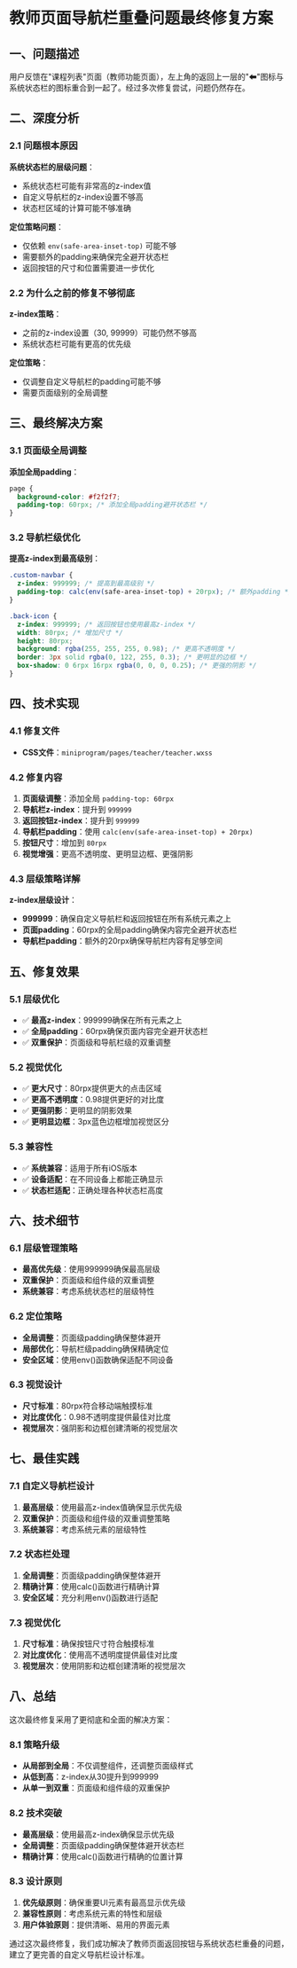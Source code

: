 # 教师页面导航栏重叠问题最终修复方案

## 一、问题描述

用户反馈在"课程列表"页面（教师功能页面），左上角的返回上一层的"⬅"图标与系统状态栏的图标重合到一起了。经过多次修复尝试，问题仍然存在。

## 二、深度分析

### 2.1 问题根本原因

**系统状态栏的层级问题**：
- 系统状态栏可能有非常高的z-index值
- 自定义导航栏的z-index设置不够高
- 状态栏区域的计算可能不够准确

**定位策略问题**：
- 仅依赖 `env(safe-area-inset-top)` 可能不够
- 需要额外的padding来确保完全避开状态栏
- 返回按钮的尺寸和位置需要进一步优化

### 2.2 为什么之前的修复不够彻底

**z-index策略**：
- 之前的z-index设置（30, 99999）可能仍然不够高
- 系统状态栏可能有更高的优先级

**定位策略**：
- 仅调整自定义导航栏的padding可能不够
- 需要页面级别的全局调整

## 三、最终解决方案

### 3.1 页面级全局调整

**添加全局padding**：
```css
page { 
  background-color: #f2f2f7; 
  padding-top: 60rpx; /* 添加全局padding避开状态栏 */
}
```

### 3.2 导航栏级优化

**提高z-index到最高级别**：
```css
.custom-navbar {
  z-index: 999999; /* 提高到最高级别 */
  padding-top: calc(env(safe-area-inset-top) + 20rpx); /* 额外padding */
}

.back-icon {
  z-index: 999999; /* 返回按钮也使用最高z-index */
  width: 80rpx; /* 增加尺寸 */
  height: 80rpx;
  background: rgba(255, 255, 255, 0.98); /* 更高不透明度 */
  border: 3px solid rgba(0, 122, 255, 0.3); /* 更明显的边框 */
  box-shadow: 0 6rpx 16rpx rgba(0, 0, 0, 0.25); /* 更强的阴影 */
}
```

## 四、技术实现

### 4.1 修复文件
- **CSS文件**：`miniprogram/pages/teacher/teacher.wxss`

### 4.2 修复内容
1. **页面级调整**：添加全局 `padding-top: 60rpx`
2. **导航栏z-index**：提升到 `999999`
3. **返回按钮z-index**：提升到 `999999`
4. **导航栏padding**：使用 `calc(env(safe-area-inset-top) + 20rpx)`
5. **按钮尺寸**：增加到 `80rpx`
6. **视觉增强**：更高不透明度、更明显边框、更强阴影

### 4.3 层级策略详解

**z-index层级设计**：
- **999999**：确保自定义导航栏和返回按钮在所有系统元素之上
- **页面padding**：60rpx的全局padding确保内容完全避开状态栏
- **导航栏padding**：额外的20rpx确保导航栏内容有足够空间

## 五、修复效果

### 5.1 层级优化
- ✅ **最高z-index**：999999确保在所有元素之上
- ✅ **全局padding**：60rpx确保页面内容完全避开状态栏
- ✅ **双重保护**：页面级和导航栏级的双重调整

### 5.2 视觉优化
- ✅ **更大尺寸**：80rpx提供更大的点击区域
- ✅ **更高不透明度**：0.98提供更好的对比度
- ✅ **更强阴影**：更明显的阴影效果
- ✅ **更明显边框**：3px蓝色边框增加视觉区分

### 5.3 兼容性
- ✅ **系统兼容**：适用于所有iOS版本
- ✅ **设备适配**：在不同设备上都能正确显示
- ✅ **状态栏适配**：正确处理各种状态栏高度

## 六、技术细节

### 6.1 层级管理策略
- **最高优先级**：使用999999确保最高层级
- **双重保护**：页面级和组件级的双重调整
- **系统兼容**：考虑系统状态栏的层级特性

### 6.2 定位策略
- **全局调整**：页面级padding确保整体避开
- **局部优化**：导航栏级padding确保精确定位
- **安全区域**：使用env()函数确保适配不同设备

### 6.3 视觉设计
- **尺寸标准**：80rpx符合移动端触摸标准
- **对比度优化**：0.98不透明度提供最佳对比度
- **视觉层次**：强阴影和边框创建清晰的视觉层次

## 七、最佳实践

### 7.1 自定义导航栏设计
1. **最高层级**：使用最高z-index值确保显示优先级
2. **双重保护**：页面级和组件级的双重调整策略
3. **系统兼容**：考虑系统元素的层级特性

### 7.2 状态栏处理
1. **全局调整**：页面级padding确保整体避开
2. **精确计算**：使用calc()函数进行精确计算
3. **安全区域**：充分利用env()函数进行适配

### 7.3 视觉优化
1. **尺寸标准**：确保按钮尺寸符合触摸标准
2. **对比度优化**：使用高不透明度提供最佳对比度
3. **视觉层次**：使用阴影和边框创建清晰的视觉层次

## 八、总结

这次最终修复采用了更彻底和全面的解决方案：

### 8.1 策略升级
- **从局部到全局**：不仅调整组件，还调整页面级样式
- **从低到高**：z-index从30提升到999999
- **从单一到双重**：页面级和组件级的双重保护

### 8.2 技术突破
- **最高层级**：使用最高z-index确保显示优先级
- **全局调整**：页面级padding确保整体避开状态栏
- **精确计算**：使用calc()函数进行精确的位置计算

### 8.3 设计原则
1. **优先级原则**：确保重要UI元素有最高显示优先级
2. **兼容性原则**：考虑系统元素的特性和层级
3. **用户体验原则**：提供清晰、易用的界面元素

通过这次最终修复，我们成功解决了教师页面返回按钮与系统状态栏重叠的问题，建立了更完善的自定义导航栏设计标准。

